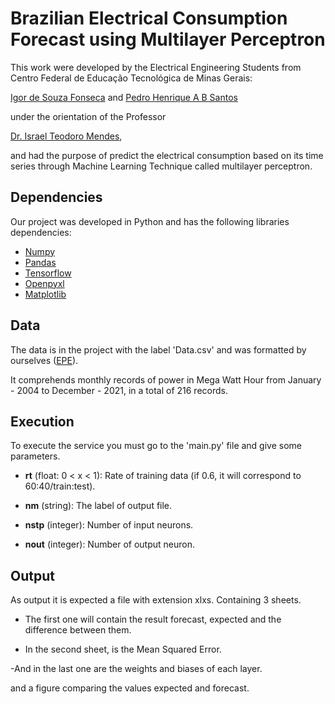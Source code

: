 # Brazilian Electrical Consumption Forecast using Multilayer Perceptron

This work were developed by the Electrical Engineering Students from Centro Federal de Educação Tecnológica de Minas Gerais: 

[Igor de Souza Fonseca](https://www.linkedin.com/in/igor-souza-fonseca/) and [Pedro Henrique A B Santos](https://www.linkedin.com/in/phabs-1584b4123/)

under the orientation of the Professor

[Dr. Israel Teodoro Mendes](http://lattes.cnpq.br/1848195540280650),
 
and had the purpose of predict the electrical consumption based on its time series through Machine Learning Technique called multilayer perceptron.

## Dependencies

Our project was developed in Python and has the following libraries dependencies:
 
 - [Numpy](https://numpy.org/doc/stable/)
 - [Pandas](https://pandas.pydata.org/docs/)
 - [Tensorflow](https://www.tensorflow.org/?hl=pt-br)
 - [Openpyxl](https://openpyxl.readthedocs.io/en/stable/)
 - [Matplotlib](https://matplotlib.org/)

## Data

The data is in the project with the label 'Data.csv' and was formatted by ourselves ([EPE](https://www.epe.gov.br/pt/publicacoes-dados-abertos/publicacoes/consumo-de-energia-eletrica)).

It comprehends monthly records of power in Mega Watt Hour from January - 2004 to December - 2021, in a total of 216 records.


## Execution

To execute the service you must go to the 'main.py' file and give some parameters.

- **rt** (float: 0 < x < 1): Rate of training data (if 0.6, it will correspond to 60:40/train:test).

- **nm** (string): The label of output file.

- **nstp** (integer): Number of input neurons.

- **nout** (integer): Number of output neuron.

## Output

As output it is expected a file with extension xlxs. Containing 3 sheets.

- The first one will contain the result forecast, expected and the difference between them.

- In the second sheet, is the Mean Squared Error.

-And in the last one are the weights and biases of each layer.

and a figure comparing the values expected and forecast.
